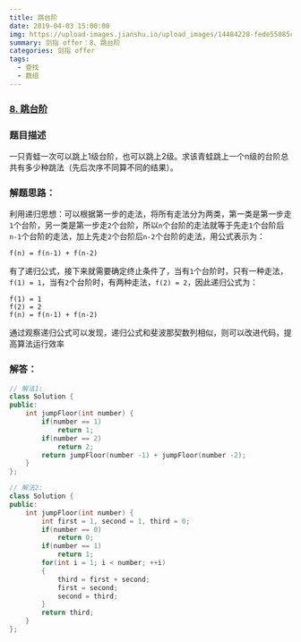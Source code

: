 ```yaml
---
title: 跳台阶
date: 2019-04-03 15:00:00
img: https://upload-images.jianshu.io/upload_images/14484228-fede55085c632a3c.jpg?imageMogr2/auto-orient/strip%7CimageView2/2/w/1240
summary: 剑指 offer：8、跳台阶
categories: 剑指 offer
tags:
  - 查找
  - 数组
---
```

### [8\. 跳台阶](https://www.nowcoder.com/practice/8c82a5b80378478f9484d87d1c5f12a4?tpId=13&tqId=11161&tPage=1&rp=1&ru=/ta/coding-interviews&qru=/ta/coding-interviews/question-ranking)

### 题目描述
一只青蛙一次可以跳上1级台阶，也可以跳上2级。求该青蛙跳上一个n级的台阶总共有多少种跳法（先后次序不同算不同的结果）。

### 解题思路：
利用递归思想：可以根据第一步的走法，将所有走法分为两类，第一类是第一步走`1`个台阶，另一类是第一步走`2`个台阶，所以`n`个台阶的走法就等于先走`1`个台阶后`n-1`个台阶的走法，加上先走`2`个台阶后`n-2`个台阶的走法，用公式表示为：
```
f(n) = f(n-1) + f(n-2)
```
有了递归公式，接下来就需要确定终止条件了，当有`1`个台阶时，只有一种走法，`f(1) = 1`，当有`2`个台阶时，有两种走法，`f(2) = 2`，因此递归公式为：
```
f(1) = 1
f(2) = 2
f(n) = f(n-1) + f(n-2)
```
通过观察递归公式可以发现，递归公式和斐波那契数列相似，则可以改进代码，提高算法运行效率

### 解答：

```cpp
// 解法1:
class Solution {
public:
    int jumpFloor(int number) {
        if(number == 1)
            return 1;
        if(number == 2)
            return 2;
        return jumpFloor(number -1) + jumpFloor(number -2);
    }
};

// 解法2:
class Solution {
public:
    int jumpFloor(int number) {
        int first = 1, second = 1, third = 0;
        if(number == 0)
            return 0;
        if(number == 1)
            return 1;
        for(int i = 1; i < number; ++i)
        {
            third = first + second;
            first = second;
            second = third;
        }
        return third;
    }
};
```